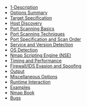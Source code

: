 - [1-Description](content/1-Description.md)
- [Options Summary](content/2-OptionsSummary.md)
- [Target Specification](content/3-TargetSpecification.md)
- [Host Discovery](content/4-HostDiscovery.md)
- [Port Scanning Basics](5-PortsScanningBasic.md)
- [Port Scanning Techniques](content/6-PortScanningTechniques.md)
- [Port Specification and Scan Order]()
- [Service and Version Detection](l)
- [OS Detection]()
- [Nmap Scripting Engine (NSE)]()
- [Timing and Performance]()
- [Firewall/IDS Evasion and Spoofing]()
- [Output]()
- [Miscellaneous Options]()
- [Runtime Interaction]()
- [Examples]()
- [Nmap Book]()
- [Bugs]()


